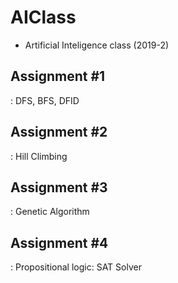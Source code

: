 # AIClass
- Artificial Inteligence class (2019-2)

## Assignment #1

: DFS, BFS, DFID

## Assignment #2

: Hill Climbing

## Assignment #3

: Genetic Algorithm

## Assignment #4

: Propositional logic: SAT Solver
